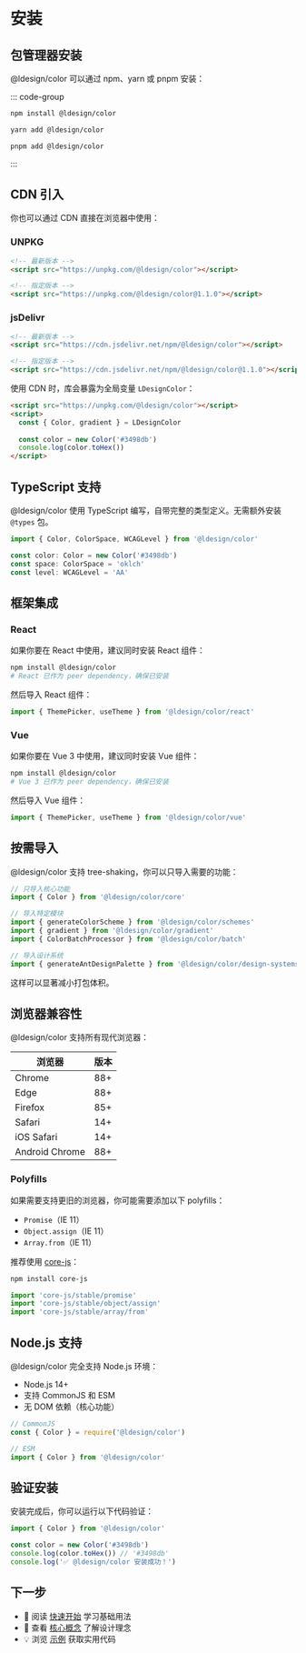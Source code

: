 # 安装

## 包管理器安装

@ldesign/color 可以通过 npm、yarn 或 pnpm 安装：

::: code-group

```bash [npm]
npm install @ldesign/color
```

```bash [yarn]
yarn add @ldesign/color
```

```bash [pnpm]
pnpm add @ldesign/color
```

:::

## CDN 引入

你也可以通过 CDN 直接在浏览器中使用：

### UNPKG

```html
<!-- 最新版本 -->
<script src="https://unpkg.com/@ldesign/color"></script>

<!-- 指定版本 -->
<script src="https://unpkg.com/@ldesign/color@1.1.0"></script>
```

### jsDelivr

```html
<!-- 最新版本 -->
<script src="https://cdn.jsdelivr.net/npm/@ldesign/color"></script>

<!-- 指定版本 -->
<script src="https://cdn.jsdelivr.net/npm/@ldesign/color@1.1.0"></script>
```

使用 CDN 时，库会暴露为全局变量 `LDesignColor`：

```html
<script src="https://unpkg.com/@ldesign/color"></script>
<script>
  const { Color, gradient } = LDesignColor
  
  const color = new Color('#3498db')
  console.log(color.toHex())
</script>
```

## TypeScript 支持

@ldesign/color 使用 TypeScript 编写，自带完整的类型定义。无需额外安装 `@types` 包。

```typescript
import { Color, ColorSpace, WCAGLevel } from '@ldesign/color'

const color: Color = new Color('#3498db')
const space: ColorSpace = 'oklch'
const level: WCAGLevel = 'AA'
```

## 框架集成

### React

如果你要在 React 中使用，建议同时安装 React 组件：

```bash
npm install @ldesign/color
# React 已作为 peer dependency，确保已安装
```

然后导入 React 组件：

```typescript
import { ThemePicker, useTheme } from '@ldesign/color/react'
```

### Vue

如果你要在 Vue 3 中使用，建议同时安装 Vue 组件：

```bash
npm install @ldesign/color
# Vue 3 已作为 peer dependency，确保已安装
```

然后导入 Vue 组件：

```typescript
import { ThemePicker, useTheme } from '@ldesign/color/vue'
```

## 按需导入

@ldesign/color 支持 tree-shaking，你可以只导入需要的功能：

```typescript
// 只导入核心功能
import { Color } from '@ldesign/color/core'

// 导入特定模块
import { generateColorScheme } from '@ldesign/color/schemes'
import { gradient } from '@ldesign/color/gradient'
import { ColorBatchProcessor } from '@ldesign/color/batch'

// 导入设计系统
import { generateAntDesignPalette } from '@ldesign/color/design-systems'
```

这样可以显著减小打包体积。

## 浏览器兼容性

@ldesign/color 支持所有现代浏览器：

| 浏览器 | 版本 |
|--------|------|
| Chrome | 88+ |
| Edge | 88+ |
| Firefox | 85+ |
| Safari | 14+ |
| iOS Safari | 14+ |
| Android Chrome | 88+ |

### Polyfills

如果需要支持更旧的浏览器，你可能需要添加以下 polyfills：

- `Promise`（IE 11）
- `Object.assign`（IE 11）
- `Array.from`（IE 11）

推荐使用 [core-js](https://github.com/zloirock/core-js)：

```bash
npm install core-js
```

```typescript
import 'core-js/stable/promise'
import 'core-js/stable/object/assign'
import 'core-js/stable/array/from'
```

## Node.js 支持

@ldesign/color 完全支持 Node.js 环境：

- Node.js 14+
- 支持 CommonJS 和 ESM
- 无 DOM 依赖（核心功能）

```javascript
// CommonJS
const { Color } = require('@ldesign/color')

// ESM
import { Color } from '@ldesign/color'
```

## 验证安装

安装完成后，你可以运行以下代码验证：

```typescript
import { Color } from '@ldesign/color'

const color = new Color('#3498db')
console.log(color.toHex()) // '#3498db'
console.log('✅ @ldesign/color 安装成功！')
```

## 下一步

- 📖 阅读 [快速开始](./getting-started) 学习基础用法
- 🎨 查看 [核心概念](./core-concepts) 了解设计理念
- 💡 浏览 [示例](../examples/basic) 获取实用代码


